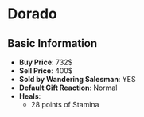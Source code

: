 # Dorado

## Basic Information

- **Buy Price**: 732$
- **Sell Price**: 400$
- **Sold by Wandering Salesman**: YES
- **Default Gift Reaction**: Normal
- **Heals**:
  - 28 points of Stamina